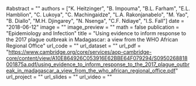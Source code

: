 #abstract = ""
authors = ["K. Heitzinger", "B. Impouma", "B.L. Farham", "E.L. Hamblion", "C. Lukoya", "C. Machingaidze", "L.A. Rakonjanabelo", "M. Yao", "B. Diallo", "M.H. Djingarey", "N. Nsenga", "C.F. Ndiaye", "I.S. Fall"]
date = "2018-06-12"
image = ""
image_preview = ""
math = false
publication = "Epidemiology and Infection"
title = "Using evidence to inform response to the 2017 plague outbreak in Madagascar: a view from the WHO African Regional Office"
url_code = ""
url_dataset = ""
url_pdf = "https://www.cambridge.org/core/services/aop-cambridge-core/content/view/A10E864926C053916E62BBE64F079294/S0950268818001875a.pdf/using_evidence_to_inform_response_to_the_2017_plague_outbreak_in_madagascar_a_view_from_the_who_african_regional_office.pdf"
url_project = ""
url_slides = ""
url_video = ""
